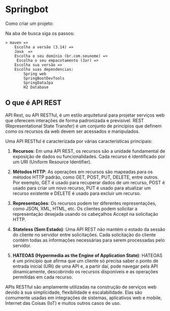 # Springbot

Como criar um projeto:

Na aba de busca siga os passos:

    > maven => 
        Escolha a versão (3.14) =>
        Java  =>
        Escolha o seu domínio (br.com.seunome) =>
         Escolha o seu empacotamento (Jar) =>
        Escolha sua versão =>
        Escolha suas dependencias:
            Spring web
            SpringBootDevTools
            SpringDataJpa
            H2 Database




## O que é API REST

API Rest, ou API RESTful, é um estilo arquitetural para projetar serviços web que oferecem interações de forma padronizada e previsível. REST (Representational State Transfer) é um conjunto de princípios que definem como os recursos da web devem ser acessados e manipulados.

Uma API RESTful é caracterizada por várias características principais:

1. **Recursos**: Em uma API REST, os recursos são a unidade fundamental de exposição de dados ou funcionalidades. Cada recurso é identificado por um URI (Uniform Resource Identifier).

2. **Métodos HTTP**: As operações em recursos são mapeadas para os métodos HTTP padrão, como GET, POST, PUT, DELETE, entre outros. Por exemplo, GET é usado para recuperar dados de um recurso, POST é usado para criar um novo recurso, PUT é usado para atualizar um recurso existente e DELETE é usado para excluir um recurso.

3. **Representações**: Os recursos podem ter diferentes representações, como JSON, XML, HTML, etc. Os clientes podem solicitar a representação desejada usando os cabeçalhos Accept na solicitação HTTP.

4. **Stateless (Sem Estado)**: Uma API REST não mantém o estado da sessão do cliente no servidor entre solicitações. Cada solicitação do cliente contém todas as informações necessárias para serem processadas pelo servidor.

5. **HATEOAS (Hypermedia as the Engine of Application State)**: HATEOAS é um princípio que afirma que um cliente só precisa saber o ponto de entrada inicial (URI) de uma API e, a partir daí, pode navegar pela API dinamicamente, descobrindo os recursos disponíveis e as operações permitidas em cada recurso.

APIs RESTful são amplamente utilizadas na construção de serviços web devido à sua simplicidade, flexibilidade e escalabilidade. Elas são comumente usadas em integrações de sistemas, aplicativos web e mobile, Internet das Coisas (IoT) e muitos outros casos de uso.